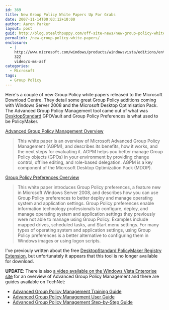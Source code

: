 ```yaml
---
id: 369
title: New Group Policy White Papers Up For Grabs
date: 2007-11-14T00:03:12+10:00
author: Aaron Parker
layout: post
guid: http://blog.stealthpuppy.com/off-site-news/new-group-policy-white-papers
permalink: /new-group-policy-white-papers/
enclosure:
  - |
    http://www.microsoft.com/windows/products/windowsvista/editions/enterprise/videos/agpm.asx
    322
    video/x-ms-asf
categories:
  - Microsoft
tags:
  - Group Policy
---
```

Here's a couple of new Group Policy white papers released to the Microsoft Download Centre. They detail some great Group Policy additions coming with Windows Server 2008 and the Microsoft Desktop Optimisation Pack. The Advanced Group Policy Management tool came out of what was [DesktopStandard](http://www.desktopstandard.com/) GPOVault and Group Policy Preferences is what used to be PolicyMaker.

[Advanced Group Policy Management Overview](http://www.microsoft.com/downloads/details.aspx?FamilyID=993a34d0-c274-4b46-b9fc-568426b81c5e&DisplayLang=en)

> This white paper is an overview of Microsoft Advanced Group Policy Management (AGPM), and describes its benefits, how it works, and the next steps for evaluating it. AGPM helps you better manage Group Policy objects (GPOs) in your environment by providing change control, offline editing, and role-based delegation. AGPM is a key component of the Microsoft Desktop Optimization Pack (MDOP).

[Group Policy Preferences Overview](http://www.microsoft.com/downloads/details.aspx?FamilyID=42e30e3f-6f01-4610-9d6e-f6e0fb7a0790&DisplayLang=en)

> This white paper introduces Group Policy preferences, a feature new in Microsoft Windows Server 2008, and describes how you can use Group Policy preferences to better deploy and manage operating system and application settings. Group Policy preferences enable information technology professionals to configure, deploy, and manage operating system and application settings they previously were not able to manage using Group Policy. Examples include mapped drives, scheduled tasks, and Start menu settings. For many types of operating system and application settings, using Group Policy preferences is a better alternative to configuring them in Windows images or using logon scripts.

I've previouly written about the free [DesktopStandard PolicyMaker Registry Extension](https://stealthpuppy.com/group-policy/why-are-you-still-writing-adm-templates), but unfortunately it appears that this tool is no longer available for download.

**UPDATE**: There is also [a video available on the Windows Vista Enterprise site](http://www.microsoft.com/windows/products/windowsvista/editions/enterprise/videos/agpm.asx) for an overview of Advanced Group Policy Management and there are guides available on TechNet:

  * [Advanced Group Policy Management Training Guide](http://technet.microsoft.com/en-us/bb608283(technet.10))
  * [Advanced Group Policy Management User Guide](http://technet.microsoft.com/en-us/bb608284(technet.10))
  * [Advanced Group Policy Management Step-by-Step Guide](http://technet.microsoft.com/en-us/bb767569(technet.10))